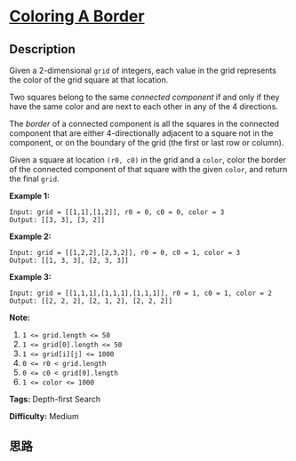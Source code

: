 # [Coloring A Border][title]

## Description

Given a 2-dimensional `grid` of integers, each value in the grid represents
the color of the grid square at that location.

Two squares belong to the same _connected component_ if and only if they have
the same color and are next to each other in any of the 4 directions.

The  _border_ of a connected component is  all the squares in the connected
component that are either 4-directionally adjacent to a square not in the
component, or on the boundary of the grid (the first or last row or column).

Given a square at location `(r0, c0)` in the grid and a `color`, color the
border of the connected component of that square with the given `color`, and
return the final `grid`.



**Example 1:**
            Input: grid = [[1,1],[1,2]], r0 = 0, c0 = 0, color = 3    Output: [[3, 3], [3, 2]]    

**Example 2:**
            Input: grid = [[1,2,2],[2,3,2]], r0 = 0, c0 = 1, color = 3    Output: [[1, 3, 3], [2, 3, 3]]    

**Example 3:**
            Input: grid = [[1,1,1],[1,1,1],[1,1,1]], r0 = 1, c0 = 1, color = 2    Output: [[2, 2, 2], [2, 1, 2], [2, 2, 2]]



**Note:**

  1. `1 <= grid.length <= 50`
  2. `1 <= grid[0].length <= 50`
  3. `1 <= grid[i][j] <= 1000`
  4. `0 <= r0 < grid.length`
  5. `0 <= c0 < grid[0].length`
  6. `1 <= color <= 1000`


**Tags:** Depth-first Search

**Difficulty:** Medium

## 思路

[title]: https://leetcode.com/problems/coloring-a-border
